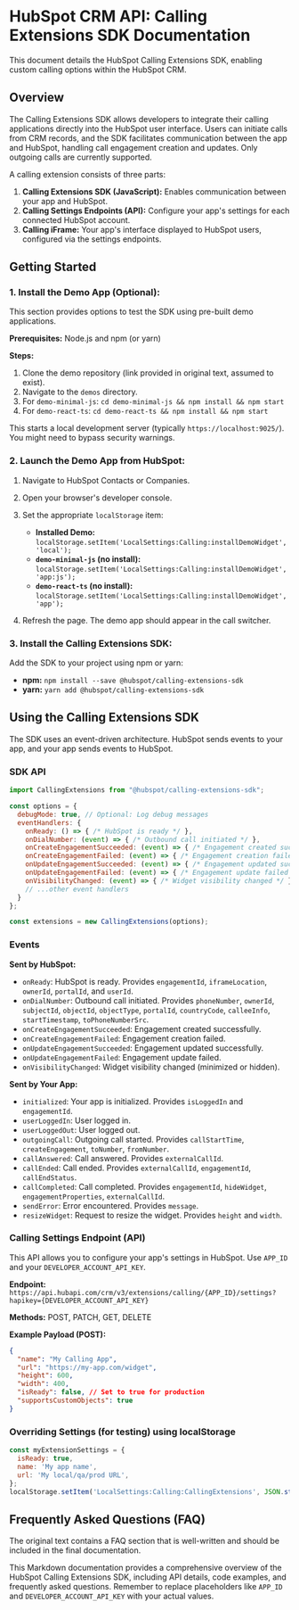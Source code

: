 # HubSpot CRM API: Calling Extensions SDK Documentation

This document details the HubSpot Calling Extensions SDK, enabling custom calling options within the HubSpot CRM.

## Overview

The Calling Extensions SDK allows developers to integrate their calling applications directly into the HubSpot user interface.  Users can initiate calls from CRM records, and the SDK facilitates communication between the app and HubSpot, handling call engagement creation and updates.  Only outgoing calls are currently supported.

A calling extension consists of three parts:

1. **Calling Extensions SDK (JavaScript):** Enables communication between your app and HubSpot.
2. **Calling Settings Endpoints (API):** Configure your app's settings for each connected HubSpot account.
3. **Calling iFrame:** Your app's interface displayed to HubSpot users, configured via the settings endpoints.


## Getting Started

### 1. Install the Demo App (Optional):

This section provides options to test the SDK using pre-built demo applications.

**Prerequisites:** Node.js and npm (or yarn)

**Steps:**

1. Clone the demo repository (link provided in original text, assumed to exist).
2. Navigate to the `demos` directory.
3. For `demo-minimal-js`: `cd demo-minimal-js && npm install && npm start`
4. For `demo-react-ts`: `cd demo-react-ts && npm install && npm start`

This starts a local development server (typically `https://localhost:9025/`). You might need to bypass security warnings.

### 2. Launch the Demo App from HubSpot:

1. Navigate to HubSpot Contacts or Companies.
2. Open your browser's developer console.
3. Set the appropriate `localStorage` item:

   * **Installed Demo:** `localStorage.setItem('LocalSettings:Calling:installDemoWidget', 'local');`
   * **`demo-minimal-js` (no install):** `localStorage.setItem('LocalSettings:Calling:installDemoWidget', 'app:js');`
   * **`demo-react-ts` (no install):** `localStorage.setItem('LocalSettings:Calling:installDemoWidget', 'app');`

4. Refresh the page.  The demo app should appear in the call switcher.

### 3. Install the Calling Extensions SDK:

Add the SDK to your project using npm or yarn:

* **npm:** `npm install --save @hubspot/calling-extensions-sdk`
* **yarn:** `yarn add @hubspot/calling-extensions-sdk`

## Using the Calling Extensions SDK

The SDK uses an event-driven architecture. HubSpot sends events to your app, and your app sends events to HubSpot.

### SDK API

```javascript
import CallingExtensions from "@hubspot/calling-extensions-sdk";

const options = {
  debugMode: true, // Optional: Log debug messages
  eventHandlers: {
    onReady: () => { /* HubSpot is ready */ },
    onDialNumber: (event) => { /* Outbound call initiated */ },
    onCreateEngagementSucceeded: (event) => { /* Engagement created successfully */ },
    onCreateEngagementFailed: (event) => { /* Engagement creation failed */ },
    onUpdateEngagementSucceeded: (event) => { /* Engagement updated successfully */ },
    onUpdateEngagementFailed: (event) => { /* Engagement update failed */ },
    onVisibilityChanged: (event) => { /* Widget visibility changed */ },
    // ...other event handlers
  }
};

const extensions = new CallingExtensions(options);
```

### Events

**Sent by HubSpot:**

* `onReady`:  HubSpot is ready.  Provides `engagementId`, `iframeLocation`, `ownerId`, `portalId`, and `userId`.
* `onDialNumber`:  Outbound call initiated. Provides `phoneNumber`, `ownerId`, `subjectId`, `objectId`, `objectType`, `portalId`, `countryCode`, `calleeInfo`, `startTimestamp`, `toPhoneNumberSrc`.
* `onCreateEngagementSucceeded`: Engagement created successfully.
* `onCreateEngagementFailed`: Engagement creation failed.
* `onUpdateEngagementSucceeded`: Engagement updated successfully.
* `onUpdateEngagementFailed`: Engagement update failed.
* `onVisibilityChanged`: Widget visibility changed (minimized or hidden).


**Sent by Your App:**

* `initialized`:  Your app is initialized.  Provides `isLoggedIn` and `engagementId`.
* `userLoggedIn`: User logged in.
* `userLoggedOut`: User logged out.
* `outgoingCall`: Outgoing call started.  Provides `callStartTime`, `createEngagement`, `toNumber`, `fromNumber`.
* `callAnswered`: Call answered. Provides `externalCallId`.
* `callEnded`: Call ended. Provides `externalCallId`, `engagementId`, `callEndStatus`.
* `callCompleted`: Call completed. Provides `engagementId`, `hideWidget`, `engagementProperties`, `externalCallId`.
* `sendError`: Error encountered. Provides `message`.
* `resizeWidget`: Request to resize the widget. Provides `height` and `width`.


### Calling Settings Endpoint (API)

This API allows you to configure your app's settings in HubSpot.  Use `APP_ID` and your `DEVELOPER_ACCOUNT_API_KEY`.

**Endpoint:** `https://api.hubapi.com/crm/v3/extensions/calling/{APP_ID}/settings?hapikey={DEVELOPER_ACCOUNT_API_KEY}`

**Methods:** POST, PATCH, GET, DELETE

**Example Payload (POST):**

```json
{
  "name": "My Calling App",
  "url": "https://my-app.com/widget",
  "height": 600,
  "width": 400,
  "isReady": false, // Set to true for production
  "supportsCustomObjects": true
}
```

### Overriding Settings (for testing) using localStorage

```javascript
const myExtensionSettings = {
  isReady: true,
  name: 'My app name',
  url: 'My local/qa/prod URL',
};
localStorage.setItem('LocalSettings:Calling:CallingExtensions', JSON.stringify(myExtensionSettings));
```


##  Frequently Asked Questions (FAQ)

The original text contains a FAQ section that is well-written and should be included in the final documentation.


This Markdown documentation provides a comprehensive overview of the HubSpot Calling Extensions SDK, including API details, code examples, and frequently asked questions. Remember to replace placeholders like `APP_ID` and `DEVELOPER_ACCOUNT_API_KEY` with your actual values.
